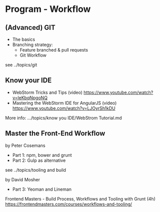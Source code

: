 # Program - Workflow

## (Advanced) GIT

* The basics
* Branching strategy:
	- Feature branched & pull requests
	- Git Workflow

see ../topics/git

## Know your IDE

* WebStorm Tricks and Tips (video)
https://www.youtube.com/watch?v=leKbqNpgoNQ
* Mastering the WebStorm IDE for AngularJS (video)
https://www.youtube.com/watch?v=LJOyrSh1kDU

More info: .../topics/know you IDE/WebStrom Tutorial.md

## Master the Front-End Workflow
by Peter Cosemans
* Part 1: npm, bower and grunt
* Part 2: Gulp as alternative

see ../topics/tooling and build

by David Mosher
* Part 3: Yeoman and Lineman

Frontend Masters - Build Process, Workflows and Tooling with Grunt (4h)
https://frontendmasters.com/courses/workflows-and-tooling/
